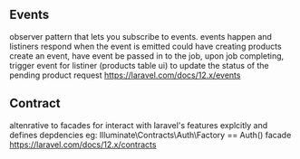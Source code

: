 ## Events
observer pattern that lets you subscribe to events. events happen and listiners respond when the event is emitted
could have creating products create an event, have event be passed in to the job, upon job completing, trigger event for listiner (products table ui) to update the status of the pending product request
https://laravel.com/docs/12.x/events

## Contract
altenrative to facades for interact with laravel's features explcitly and defines depdencies
eg: Illuminate\Contracts\Auth\Factory == Auth() facade
https://laravel.com/docs/12.x/contracts

